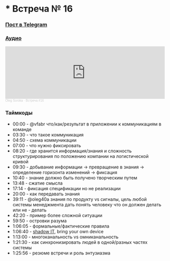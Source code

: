# * Встреча № 16

### [Пост в Telegram](https://t.me/modernsd/27886)

### [Аудио](https://soundcloud.com/oleg-soroka/vstrecha-16)

<iframe width="100%" height="166" scrolling="no" frameborder="no" allow="autoplay" src="https://w.soundcloud.com/player/?url=https%3A//api.soundcloud.com/tracks/1630941807&color=%23ff5500&auto_play=false&hide_related=false&show_comments=true&show_user=true&show_reposts=false&show_teaser=true"></iframe><div style="font-size: 10px; color: #cccccc;line-break: anywhere;word-break: normal;overflow: hidden;white-space: nowrap;text-overflow: ellipsis; font-family: Interstate,Lucida Grande,Lucida Sans Unicode,Lucida Sans,Garuda,Verdana,Tahoma,sans-serif;font-weight: 100;"><a href="https://soundcloud.com/oleg-soroka" title="Oleg Soroka" target="_blank" style="color: #cccccc; text-decoration: none;">Oleg Soroka</a> · <a href="https://soundcloud.com/oleg-soroka/vstrecha-16" title="Встреча #16" target="_blank" style="color: #cccccc; text-decoration: none;">Встреча #16</a></div>

### Таймкоды

- 00:00 - @vfabr что/как/результат в приложении к коммуникациям в команде
- 03:30 - что такое коммуникация
- 04:50 - схема коммуникации
- 07:00 - что нужно фиксировать
- 08:20 - где хранится информация/знания и сложность структурирования по положению компании на логистической кривой
- 09:30 - добывание информации -> превращение в знания -> определение горизонта изменений -> фиксация
- 10:40 - знание должно быть получено творческим путем
- 13:48 - сжатие смысла
- 17:14 - фиксация спецификации но не реализации
- 20:00 - как передавать знания
- 39:11 - @oleg40a знания по продукту vs сигналы, цель любой системы менеджмента дать понять человеку что он должен делать или не - делать
- 42:20 - пример более сложной ситуации
- 59:50 - островки разума
- 1:06:05 - формальные/фактические правила
- 1:06:40 - [shadow IT](https://en.wikipedia.org/wiki/Shadow_IT), bring your own device
- 1:13:00 - многоканальность vs омниканальность
- 1:21:30 - как синхронизировать людей в одной/разных частях системы
- 1:25:56 - резюме встречи и роль энтузиазма
